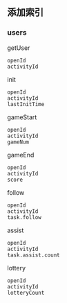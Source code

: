 ## 添加索引

### users

getUser

```
openId
activityId
```

init

```
openId
activityId
lastInitTime
```

gameStart

```
openId
activityId
gameNum
```

gameEnd

```
openId
activityId
score
```

follow

```
openId
activityId
task.follow
```

assist

```
openId
activityId
task.assist.count
```

lottery

```
openId
activityId
lotteryCount
```






